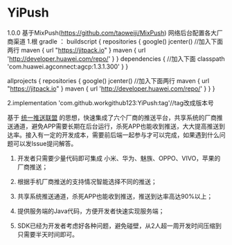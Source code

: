# YiPush
1.0.0
基于MixPush(https://github.com/taoweiji/MixPush)  网络后台配置各大厂商渠道
1.根 gradle ：
buildscript {
    repositories {
        google()
        jcenter()
        //加入下面两行
        maven { url "https://jitpack.io" }
        maven { url 'http://developer.huawei.com/repo/' }
    }
    dependencies {
        //加入下面
        classpath 'com.huawei.agconnect:agcp:1.3.1.300'
    }
}

allprojects {
    repositories {
        google()
        jcenter()
        //加入下面两行
        maven { url "https://jitpack.io" }
        maven { url 'http://developer.huawei.com/repo/' }
    }
}


2.implementation 'com.github.workgithub123:YiPush:tag'//tag改成版本号

基于 [统一推送联盟](http://chinaupa.com/) 的思想，快速集成了六个厂商的推送平台，共享系统的厂商推送通道，避免APP需要长期在后台运行，杀死APP也能收到推送，大大提高推送到达率。接入有一定的开发成本，需要前后端一起参与才可以完成，如果遇到什么问题可以发Issue提问解答。
1. 开发者只需要少量代码即可集成 小米、华为、魅族、OPPO、VIVO，苹果的厂商推送；
2. 根据手机厂商推送的支持情况智能选择不同的推送；

3. 共享系统推送通道，杀死APP也能收到推送，推送到达率高达90%以上；

4. 提供服务端的Java代码，方便开发者快速实现服务端；

5. SDK已经为开发者考虑好各种问题，避免碰壁，从2人超一周开发时间压缩到只需要半天时间即可。

